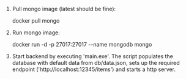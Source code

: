 1) Pull mongo image (latest should be fine):

    docker pull mongo

2) Run mongo image:

    docker run -d -p 27017:27017 --name mongodb mongo

3) Start backend by executing 'main.exe'. The script populates the database
with default data from db/data.json, sets up the required endpoint
('http://localhost:12345/items') and starts a http server.
